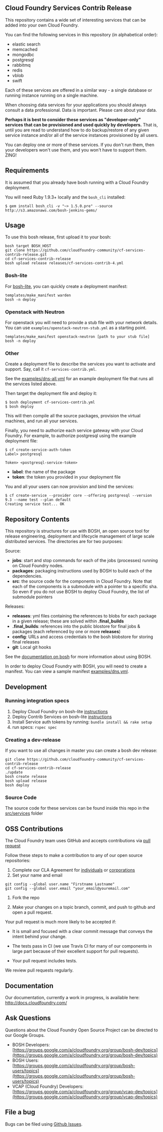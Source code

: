 ## Cloud Foundry Services Contrib Release

This repository contains a wide set of interesting services that can be added into your own Cloud Foundry.

You can find the following services in this repository (in alphabetical order):

* elastic search
* memcached
* mongodbc
* postgresql
* rabbitmq
* redis
* vblob
* swift

Each of these services are offered in a similar way - a single database or running instance running on a single machine.

When choosing data services for your applications you should always consult a data professional. Data is important. Please care about your data.

**Perhaps it is best to consider these services as "developer-only" services that can be provisioned and used quickly by developers.** That is, until you are read to understand how to do backup/restore of any given service instance and/or all of the service instances provisioned by all users.

You can deploy one or more of these services. If you don't run them, then your developers won't use them, and you won't have to support them. ZING!

## Requirements

It is assumed that you already have bosh running with a Cloud Foundry deployment.

You will need Ruby 1.9.3+ locally and the `bosh_cli` installed:

```
$ gem install bosh_cli -v "~> 1.5.0.pre" --source http://s3.amazonaws.com/bosh-jenkins-gems/
```

## Usage
To use this bosh release, first upload it to your bosh:

```
bosh target BOSH_HOST
git clone https://github.com/cloudfoundry-community/cf-services-contrib-release.git
cd cf-services-contrib-release
bosh upload release releases/cf-services-contrib-4.yml
```

### Bosh-lite
For [bosh-lite](https://github.com/cloudfoundry/bosh-lite), you can quickly create a deployment manifest:

```
templates/make_manifest warden
bosh -n deploy
```

### Openstack with Neutron
For openstack you will need to provide a stub file with your network details.
You can use `examples/openstack-neutron-stub.yml` as a starting point.

```
templates/make_manifest openstack-neutron [path to your stub file]
bosh -n deploy
```

### Other
Create a deployment file to describe the services you want to activate and support. Say, call it `cf-services-contrib.yml`.

See the [examples/dns-all.yml](https://github.com/cloudfoundry/cf-services-contrib-release/blob/master/examples/dns-all.yml) for an example deployment file that runs all the services listed above.

Then target the deployment file and deploy it:

```
$ bosh deployment cf-services-contrib.yml
$ bosh deploy
```

This will then compile all the source packages, provision the virtual machines, and run all your services.

Finally, you need to authorize each service gateway with your Cloud Foundry. For example, to authorize postgresql using the example deployment file:

```
$ cf create-service-auth-token
Label> postgresql

Token> <postgresql-service-token>
```

- **label**: the name of the package
- **token**: the token you provided in your deployment file

You and all your users can now provision and bind the services:

```
$ cf create-service --provider core --offering postgresql --version 9.3 --name test --plan default
Creating service test... OK
```

## Repository Contents

This repository is structures for use with BOSH, an open source tool for release engineering, deployment and lifecycle management of large scale distributed services. The directories are for two purposes:

Source:

- **jobs**: start and stop commands for each of the jobs (processes) running on Cloud Foundry nodes.
- **packages**: packaging instructions used by BOSH to build each of the dependencies.
- **src**: the source code for the components in Cloud Foundry. Note that each of the components is a submodule with a pointer to a specific sha. So even if you do not use BOSH to deploy Cloud Foundry, the list of submodule pointers

Releases:

- **releases**: yml files containing the references to blobs for each package in a given release; these are solved within **.final_builds**
- **.final_builds**: references into the public blostore for final jobs & packages (each referenced by one or more **releases**)
- **config**: URLs and access credentials to the bosh blobstore for storing final releases
- **git**: Local git hooks

See the [documentation on bosh](http://docs.cloudfoundry.com/docs/running/bosh/) for more information about using BOSH.

In order to deploy Cloud Foundry with BOSH, you will need to create a manifest. You can view a sample manifest [examples/dns.yml](https://github.com/cloudfoundry/cf-services-contrib-release/blob/master/examples/dns.yml).

## Development

### Running integration specs
1. Deploy Cloud Foundry on bosh-lite [instructions](https://github.com/cloudfoundry/bosh-lite#deploy-cloud-foundry)
2. Deploy Contrib Services on bosh-lite [instructions](https://github.com/cloudfoundry-community/cf-services-contrib-release#bosh-lite)
3. Install Service auth tokens by running: `bundle install && rake setup`
4. run specs: `rspec spec`

### Creating a dev-release
If you want to use all changes in master you can create a bosh dev release:

```
git clone https://github.com/cloudfoundry-community/cf-services-contrib-release
cd cf-services-contrib-release
./update
bosh create release
bosh upload release
bosh deploy
```

### Source Code

The source code for these services can be found inside this repo in the [src/services](https://github.com/cloudfoundry/cf-services-contrib-release/tree/master/src/services) folder

## OSS Contributions

The Cloud Foundry team uses GitHub and accepts contributions via [pull request](https://help.github.com/articles/using-pull-requests)

Follow these steps to make a contribution to any of our open source repositories:

1. Complete our CLA Agreement for [individuals](http://www.cloudfoundry.org/individualcontribution.pdf) or [corporations](http://www.cloudfoundry.org/corpcontribution.pdf)
1. Set your name and email

```
git config --global user.name "Firstname Lastname"
git config --global user.email "your_email@youremail.com"
```

1. Fork the repo

1. Make your changes on a topic branch, commit, and push to github and open a pull request.

Your pull request is much more likely to be accepted if:

- It is small and focused with a clear commit message that conveys the intent behind your change.

- The tests pass in CI (we use Travis CI for many of our components in large part because of their excellent support for pull requests).

- Your pull request includes tests.

We review pull requests regularly.

## Documentation

Our documentation, currently a work in progress, is available here: http://docs.cloudfoundry.com/

## Ask Questions

Questions about the Cloud Foundry Open Source Project can be directed to our Google Groups.

* BOSH Developers: [https://groups.google.com/a/cloudfoundry.org/group/bosh-dev/topics](https://groups.google.com/a/cloudfoundry.org/group/bosh-dev/topics)
* BOSH Users:[https://groups.google.com/a/cloudfoundry.org/group/bosh-users/topics](https://groups.google.com/a/cloudfoundry.org/group/bosh-users/topics)
* VCAP (Cloud Foundry) Developers: [https://groups.google.com/a/cloudfoundry.org/group/vcap-dev/topics](https://groups.google.com/a/cloudfoundry.org/group/vcap-dev/topics)

## File a bug

Bugs can be filed using [Github Issues](https://github.com/cloudfoundry/cf-services-contrib-release/issues).
